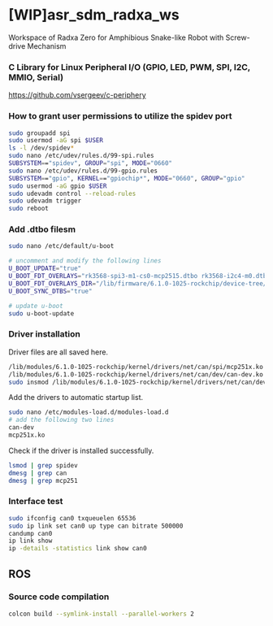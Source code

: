 # [WIP]asr_sdm_radxa_ws
Workspace of Radxa Zero for Amphibious Snake-like Robot with Screw-drive Mechanism

### C Library for Linux Peripheral I/O (GPIO, LED, PWM, SPI, I2C, MMIO, Serial)
https://github.com/vsergeev/c-periphery

### How to grant user permissions to utilize the spidev port
```sh
sudo groupadd spi
sudo usermod -aG spi $USER
ls -l /dev/spidev*
sudo nano /etc/udev/rules.d/99-spi.rules
SUBSYSTEM=="spidev", GROUP="spi", MODE="0660"
sudo nano /etc/udev/rules.d/99-gpio.rules
SUBSYSTEM=="gpio", KERNEL=="gpiochip*", MODE="0660", GROUP="gpio"
sudo usermod -aG gpio $USER
sudo udevadm control --reload-rules
sudo udevadm trigger
sudo reboot
```

### Add .dtbo filesm
```sh
sudo nano /etc/default/u-boot

# uncomment and modify the following lines
U_BOOT_UPDATE="true"
U_BOOT_FDT_OVERLAYS="rk3568-spi3-m1-cs0-mcp2515.dtbo rk3568-i2c4-m0.dtbo"
U_BOOT_FDT_OVERLAYS_DIR="/lib/firmware/6.1.0-1025-rockchip/device-tree/rockchip/overlay"
U_BOOT_SYNC_DTBS="true"

# update u-boot
sudo u-boot-update
```

### Driver installation
Driver files are all saved here.
```sh
/lib/modules/6.1.0-1025-rockchip/kernel/drivers/net/can/spi/mcp251x.ko
/lib/modules/6.1.0-1025-rockchip/kernel/drivers/net/can/dev/can-dev.ko
sudo insmod /lib/modules/6.1.0-1025-rockchip/kernel/drivers/net/can/dev/can-dev.ko
```

Add the drivers to automatic startup list.
```sh
sudo nano /etc/modules-load.d/modules-load.d
# add the following two lines
can-dev
mcp251x.ko
```

Check if the driver is installed successfully.
```sh
lsmod | grep spidev
dmesg | grep can
dmesg | grep mcp251
```

### Interface test
```sh
sudo ifconfig can0 txqueuelen 65536
sudo ip link set can0 up type can bitrate 500000
candump can0
ip link show
ip -details -statistics link show can0
```

## ROS

### Source code compilation
```sh
colcon build --symlink-install --parallel-workers 2
```
